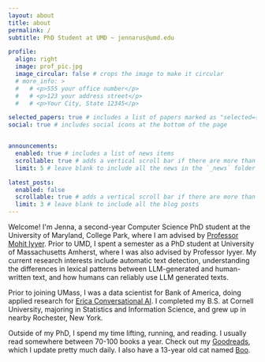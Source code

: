 ```yaml
---
layout: about
title: about
permalink: /
subtitle: PhD Student at UMD ~ jennarus@umd.edu 

profile:
  align: right
  image: prof_pic.jpg
  image_circular: false # crops the image to make it circular
  # more_info: >
  #   # <p>555 your office number</p>
  #   # <p>123 your address street</p>
  #   # <p>Your City, State 12345</p>

selected_papers: true # includes a list of papers marked as "selected={true}"
social: true # includes social icons at the bottom of the page


announcements:
  enabled: true # includes a list of news items
  scrollable: true # adds a vertical scroll bar if there are more than 3 news items
  limit: 5 # leave blank to include all the news in the `_news` folder

latest_posts:
  enabled: false
  scrollable: true # adds a vertical scroll bar if there are more than 3 new posts items
  limit: 3 # leave blank to include all the blog posts
---
```


Welcome! I'm Jenna, a second-year Computer Science PhD student at the University of Maryland, College Park, where I am advised by [Professor Mohit Iyyer](https://www.cs.umd.edu/~miyyer/). Prior to UMD, I spent a semester as a PhD student at University of Massachusetts Amherst, where I was also advised by Professor Iyyer. My current research interests include automatic text detection, understanding the differences in lexical patterns between LLM-generated and human-written text, and how humans can reliably use LLM generated texts. 

Prior to joining UMass, I was a data scientist for Bank of America, doing applied research for [Erica Conversational AI](https://promotions.bankofamerica.com/digitalbanking/mobilebanking/erica). I completed my B.S. at Cornell University, majoring in Statistics and Information Science, and grew up in nearby Rochester, New York.

Outside of my PhD, I spend my time lifting, running, and reading. I usually read somewhere between 70-100 books a year. Check out my [Goodreads](https://www.goodreads.com/user/show/39680770-jenna-russell), which I update pretty much daily. I also have a 13-year old cat named [Boo](blog/2025/cat). 



<!-- 

Write your biography here. Tell the world about yourself. Link to your favorite [subreddit](http://reddit.com). You can put a picture in, too. The code is already in, just name your picture `prof_pic.jpg` and put it in the `img/` folder.

Put your address / P.O. box / other info right below your picture. You can also disable any of these elements by editing `profile` property of the YAML header of your `_pages/about.md`. Edit `_bibliography/papers.bib` and Jekyll will render your [publications page](/al-folio/publications/) automatically.

Link to your social media connections, too. This theme is set up to use [Font Awesome icons](https://fontawesome.com/) and [Academicons](https://jpswalsh.github.io/academicons/), like the ones below. Add your Facebook, Twitter, LinkedIn, Google Scholar, or just disable all of them. -->

